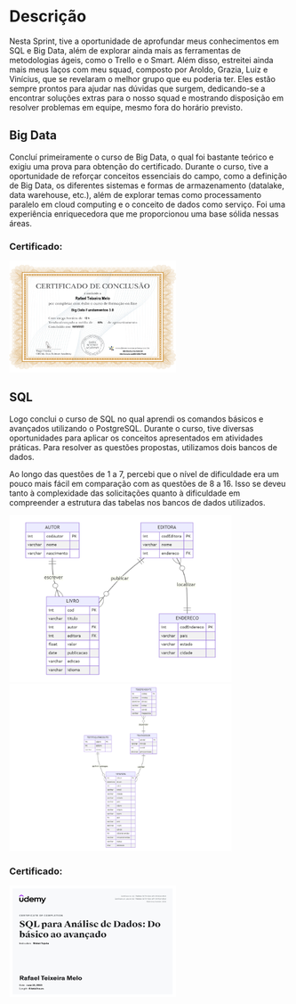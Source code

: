 # Descrição

Nesta Sprint, tive a oportunidade de aprofundar meus conhecimentos em SQL e Big Data, além de explorar ainda mais as ferramentas de metodologias ágeis, como o Trello e o Smart. Além disso, estreitei ainda mais meus laços com meu squad, composto por Aroldo, Grazia, Luiz e Vinícius, que se revelaram o melhor grupo que eu poderia ter. Eles estão sempre prontos para ajudar nas dúvidas que surgem, dedicando-se a encontrar soluções extras para o nosso squad e mostrando disposição em resolver problemas em equipe, mesmo fora do horário previsto.

## Big Data

Concluí primeiramente o curso de Big Data, o qual foi bastante teórico e exigiu uma prova para obtenção do certificado. Durante o curso, tive a oportunidade de reforçar conceitos essenciais do campo, como a definição de Big Data, os diferentes sistemas e formas de armazenamento (datalake, data warehouse, etc.), além de explorar temas como processamento paralelo em cloud computing e o conceito de dados como serviço. Foi uma experiência enriquecedora que me proporcionou uma base sólida nessas áreas.

### Certificado:

<img src="/Sprint-2/Certificados/Certificado_Big_data.png" alt="Certificado_Big_data" width="300" height="200">

## SQL

Logo conclui o curso de SQL no qual aprendi os comandos básicos e avançados utilizando o PostgreSQL. Durante o curso, tive diversas oportunidades para aplicar os conceitos apresentados em atividades práticas. Para resolver as questões propostas, utilizamos dois bancos de dados.

Ao longo das questões de 1 a 7, percebi que o nível de dificuldade era um pouco mais fácil em comparação com as questões de 8 a 16. Isso se deveu tanto à complexidade das solicitações quanto à dificuldade em compreender a estrutura das tabelas nos bancos de dados utilizados.


<img src="/Sprint-2/bancos_de_dados/Exercicios_I_parte_1/DER_Biblioteca.png" alt="Banco de dados Biblioteca"  width="400" height="300">                    <img src="/Sprint-2/bancos_de_dados/Exercicios_I_parte_2/DER_Loja.png" alt="Banco de dados loja"  width="400" height="300">


### Certificado:

<img src="/Sprint-2/Certificados/Certificado_SQL.jpg" alt="Certificado_SQL" width="300" height="200">
